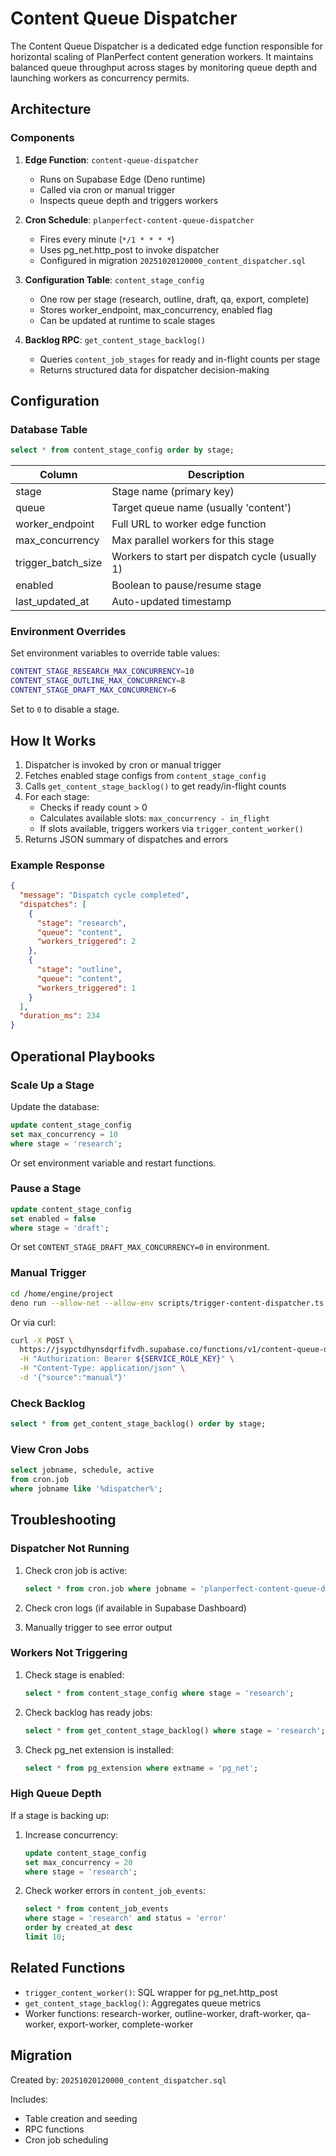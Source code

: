 # Content Queue Dispatcher

The Content Queue Dispatcher is a dedicated edge function responsible for horizontal scaling of PlanPerfect content generation workers. It maintains balanced queue throughput across stages by monitoring queue depth and launching workers as concurrency permits.

## Architecture

### Components

1. **Edge Function**: `content-queue-dispatcher`
   - Runs on Supabase Edge (Deno runtime)
   - Called via cron or manual trigger
   - Inspects queue depth and triggers workers

2. **Cron Schedule**: `planperfect-content-queue-dispatcher`
   - Fires every minute (`*/1 * * * *`)
   - Uses pg_net.http_post to invoke dispatcher
   - Configured in migration `20251020120000_content_dispatcher.sql`

3. **Configuration Table**: `content_stage_config`
   - One row per stage (research, outline, draft, qa, export, complete)
   - Stores worker_endpoint, max_concurrency, enabled flag
   - Can be updated at runtime to scale stages

4. **Backlog RPC**: `get_content_stage_backlog()`
   - Queries `content_job_stages` for ready and in-flight counts per stage
   - Returns structured data for dispatcher decision-making

## Configuration

### Database Table

```sql
select * from content_stage_config order by stage;
```

| Column | Description |
|--------|-------------|
| stage | Stage name (primary key) |
| queue | Target queue name (usually 'content') |
| worker_endpoint | Full URL to worker edge function |
| max_concurrency | Max parallel workers for this stage |
| trigger_batch_size | Workers to start per dispatch cycle (usually 1) |
| enabled | Boolean to pause/resume stage |
| last_updated_at | Auto-updated timestamp |

### Environment Overrides

Set environment variables to override table values:

```bash
CONTENT_STAGE_RESEARCH_MAX_CONCURRENCY=10
CONTENT_STAGE_OUTLINE_MAX_CONCURRENCY=8
CONTENT_STAGE_DRAFT_MAX_CONCURRENCY=6
```

Set to `0` to disable a stage.

## How It Works

1. Dispatcher is invoked by cron or manual trigger
2. Fetches enabled stage configs from `content_stage_config`
3. Calls `get_content_stage_backlog()` to get ready/in-flight counts
4. For each stage:
   - Checks if ready count > 0
   - Calculates available slots: `max_concurrency - in_flight`
   - If slots available, triggers workers via `trigger_content_worker()`
5. Returns JSON summary of dispatches and errors

### Example Response

```json
{
  "message": "Dispatch cycle completed",
  "dispatches": [
    {
      "stage": "research",
      "queue": "content",
      "workers_triggered": 2
    },
    {
      "stage": "outline",
      "queue": "content",
      "workers_triggered": 1
    }
  ],
  "duration_ms": 234
}
```

## Operational Playbooks

### Scale Up a Stage

Update the database:

```sql
update content_stage_config
set max_concurrency = 10
where stage = 'research';
```

Or set environment variable and restart functions.

### Pause a Stage

```sql
update content_stage_config
set enabled = false
where stage = 'draft';
```

Or set `CONTENT_STAGE_DRAFT_MAX_CONCURRENCY=0` in environment.

### Manual Trigger

```bash
cd /home/engine/project
deno run --allow-net --allow-env scripts/trigger-content-dispatcher.ts
```

Or via curl:

```bash
curl -X POST \
  https://jsypctdhynsdqrfifvdh.supabase.co/functions/v1/content-queue-dispatcher \
  -H "Authorization: Bearer ${SERVICE_ROLE_KEY}" \
  -H "Content-Type: application/json" \
  -d '{"source":"manual"}'
```

### Check Backlog

```sql
select * from get_content_stage_backlog() order by stage;
```

### View Cron Jobs

```sql
select jobname, schedule, active
from cron.job
where jobname like '%dispatcher%';
```

## Troubleshooting

### Dispatcher Not Running

1. Check cron job is active:
   ```sql
   select * from cron.job where jobname = 'planperfect-content-queue-dispatcher';
   ```

2. Check cron logs (if available in Supabase Dashboard)

3. Manually trigger to see error output

### Workers Not Triggering

1. Check stage is enabled:
   ```sql
   select * from content_stage_config where stage = 'research';
   ```

2. Check backlog has ready jobs:
   ```sql
   select * from get_content_stage_backlog() where stage = 'research';
   ```

3. Check pg_net extension is installed:
   ```sql
   select * from pg_extension where extname = 'pg_net';
   ```

### High Queue Depth

If a stage is backing up:

1. Increase concurrency:
   ```sql
   update content_stage_config
   set max_concurrency = 20
   where stage = 'research';
   ```

2. Check worker errors in `content_job_events`:
   ```sql
   select * from content_job_events
   where stage = 'research' and status = 'error'
   order by created_at desc
   limit 10;
   ```

## Related Functions

- `trigger_content_worker()`: SQL wrapper for pg_net.http_post
- `get_content_stage_backlog()`: Aggregates queue metrics
- Worker functions: research-worker, outline-worker, draft-worker, qa-worker, export-worker, complete-worker

## Migration

Created by: `20251020120000_content_dispatcher.sql`

Includes:
- Table creation and seeding
- RPC functions
- Cron job scheduling
